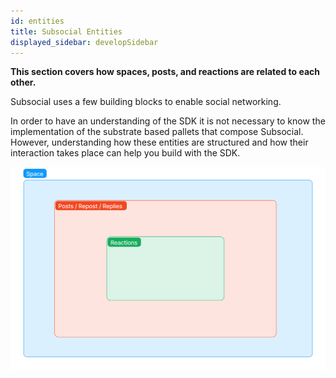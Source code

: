 ```yaml
---
id: entities
title: Subsocial Entities
displayed_sidebar: developSidebar
---
```


**This section covers how spaces, posts, and reactions are related to each other.**

Subsocial uses a few building blocks to enable social networking.

In order to have an understanding of the SDK it is not necessary to know the implementation of the substrate based pallets that compose Subsocial.
However, understanding how these entities are structured and how their interaction takes place can help you build with the SDK.

![Space-Post-Reaction](../../../../static/img/space-post-reaction.png)

